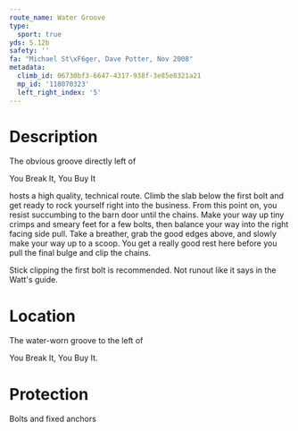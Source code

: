 ```yaml
---
route_name: Water Groove
type:
  sport: true
yds: 5.12b
safety: ''
fa: "Michael St\xF6ger, Dave Potter, Nov 2008"
metadata:
  climb_id: 06730bf3-6647-4317-938f-3e85e8321a21
  mp_id: '118070323'
  left_right_index: '5'
---
```

# Description
The obvious groove directly left of

You Break It, You Buy It

hosts a high quality, technical route. Climb the slab below the first bolt and get ready to rock yourself right into the business. From this point on, you resist succumbing to the barn door until the chains. Make your way up tiny crimps and smeary feet for a few bolts, then balance your way into the right facing side pull. Take a breather, grab the good edges above, and slowly make your way up to a scoop. You get a really good rest here before you pull the final bulge and clip the chains.

Stick clipping the first bolt is recommended. Not runout like it says in the Watt's guide.

# Location
The water-worn groove to the left of

You Break It, You Buy It.

# Protection
Bolts and fixed anchors
